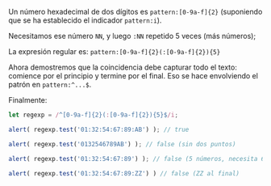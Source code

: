 Un número hexadecimal de dos dígitos es `pattern:[0-9a-f]{2}` (suponiendo que se ha establecido el indicador `pattern:i`).

Necesitamos ese número `NN`, y luego `:NN` repetido 5 veces (más números);

La expresión regular es: `pattern:[0-9a-f]{2}(:[0-9a-f]{2}){5}`

Ahora demostremos que la coincidencia debe capturar todo el texto: comience por el principio y termine por el final. Eso se hace envolviendo el patrón en `pattern:^...$`.

Finalmente:

```js run
let regexp = /^[0-9a-f]{2}(:[0-9a-f]{2}){5}$/i;

alert( regexp.test('01:32:54:67:89:AB') ); // true

alert( regexp.test('0132546789AB') ); // false (sin dos puntos)

alert( regexp.test('01:32:54:67:89') ); // false (5 números, necesita 6)

alert( regexp.test('01:32:54:67:89:ZZ') ) // false (ZZ al final)
```
